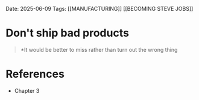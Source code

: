 Date: 2025-06-09
Tags: [[MANUFACTURING]] [[BECOMING STEVE JOBS]]

# Don't ship bad products

> *It would be better to miss rather than turn out the wrong thing 
# References 
- Chapter 3